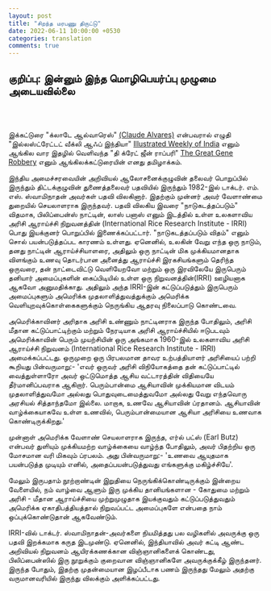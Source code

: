 ```yaml
---
layout: post
title: "சிறந்த மரபணு திருட்டு"
date: 2022-06-11 10:00:00 +0530
categories: translation
comments: true
---
```

## <b> குறிப்பு: இன்னும் இந்த மொழிபெயர்ப்பு முழுமை அடையவில்லை</b>

<br/><br/>


இக்கட்டுரை "க்லாடே ஆல்வாரெஸ்" [(Claude Alvares)](https://en.wikipedia.org/wiki/Claude_Alvares) என்பவரால் எழுதி "இல்லஸ்ட்ரேட்டட் வீக்லி ஆஃப் இந்தியா" [Illustrated Weekly of India](https://en.wikipedia.org/wiki/The_Illustrated_Weekly_of_India) எனும் ஆங்கில வார இதழில் வெளிவந்த "தி க்ரேட் ஜீன் ராப்பரி" [The Great Gene Robbery](https://www.vijayvaani.com/ArticleDisplay.aspx?aid=2137) எனும் ஆங்கிலக்கட்டுரையின் எனது தமிழாக்கம்.




இந்திய அமைச்சரவையின் அறிவியல் ஆலோசனைக்குழுவின் தலைவர் பொறுப்பில் இருந்தும் திட்டக்குழுவின் துணைத்தலைவர் பதவியில் இருந்தும் 1982-இல் டாக்டர். எம். எஸ். ஸ்வாமிநாதன் அவர்கள் பதவி விலகினார்.
இதற்கும் முன்னர் அவர் வேளாண்மை துறையில் செயலாளராக இருந்தவர். பதவி விலகிய இவரை "நாடுகடத்தப்படும்" விதமாக, பிலிப்பைன்ஸ் நாட்டின், லாஸ் பனாஸ் எனும் இடத்தில் உள்ள உலகளாவிய அரிசி ஆராய்ச்சி நிறுவனத்தின் (International Rice Research Institute - IRRI) பொது இயக்குனர் பொறுப்பில் இணைக்கப்பட்டார். "நாடுகடத்தப்படும் விதம்" எனும் சொல் பயன்படுத்தப்பட காரணம் உள்ளது. ஏனெனில், உலகின் வேறு எந்த ஒரு நாடும், தனது நாட்டின் ஆராய்ச்சியாளரை, அதிலும் ஒரு நாட்டின் மிக முக்கியமானதாக விளங்கும் உணவு தொடர்பான அனைத்து ஆராய்ச்சி இரகசியங்களும் தெரிந்த ஒருவரை, தன் நாட்டைவிட்டு வெளியேறவோ மற்றும் ஒரு இரவிலேயே இருபெரும் தனியார் அமைப்புகளின் கைப்பிடியில் உள்ள ஒரு நிறுவனத்தின்(IRRI) ஊழியனாக ஆகவோ அனுமதிக்காது. அதிலும் அந்த IRRI-இன் கட்டுப்படுத்தும் இருபெரும் அமைப்புகளும் அமெரிக்க முதலாளித்துவத்துக்கும் அமெரிக்க வெளியுறவுக்கொள்கைகளுக்கும் நெருங்கிய ஆதரவு நிலைப்பாடு கொண்டவை.

அமெரிக்காவினர் அரிதாக அரிசி உண்ணும் நாட்டினராக இருந்த போதிலும், அரிசி மீதான கட்டுப்பாட்டிற்கும் மற்றும் நேரடியாக அரிசி ஆராய்ச்சியில் ஈடுபடவும் அமெரிக்காவின் பெரும் முயற்சியின் ஒரு அங்கமாக 1960-இல் உலகளாவிய அரிசி ஆராய்ச்சி நிறுவனம் (International Rice Research Institute - IRRI) அமைக்கப்பட்டது. ஒருமுறை ஒரு பிரபலமான தாவர உற்பத்தியாளர் அரிசியைப் பற்றி கூறியது பின்வருமாறு:-
'எவர் ஒருவர் அரிசி விநியோகத்தை தன் கட்டுப்பாட்டில் வைத்துள்ளாரோ அவர் ஒட்டுமொத்த ஆசிய வட்டாரத்தின் விதியையே தீர்மானிப்பவராக ஆகிறார். பெரும்பான்மை ஆசியாவின் முக்கியமான விடயம் முதலாளித்துவமோ அல்லது பொதுவுடைமைத்துவமோ அல்லது வேறு எந்தவொரு அரசியல் சித்தாந்தமோ இல்லை. மாறாக, உணவே ஆசியாவின் ப்ரதானம். ஆசியாவின் வாழ்க்கையாகவே உள்ள உணவில், பெரும்பான்மையான ஆசியா அரிசியை உணவாக கொண்டிருக்கிறது.'

முன்னாள் அமெரிக்க வேளாண் செயலாளராக இருந்த, எர்ல் பட்ஸ் (Earl Butz) என்பவர் துளியும் முக்கியமற்ற வாழ்க்கையை வாழ்ந்த போதிலும், அவர் பிதற்றிய ஒரு மோசமான வரி மிகவும் ப்ரபலம். அது பின்வருமாறு:-
'உணவை ஆயுதமாக பயன்படுத்த முடியும் எனில், அதைப்பயன்படுத்துவது எங்களுக்கு மகிழ்ச்சியே'.

மேலும் இருபதாம் நூற்றாண்டின் இறுதியை நெருங்கிக்கொண்டிருக்கும் இன்றைய வேளையில், நம் வாழ்வை ஆளும் இரு முக்கிய தானியங்களான - கோதுமை மற்றும் அரிசி - மீதான ஆராய்ச்சியை முற்றுமுழுதாக இயக்குவதும் கட்டுப்படுத்துவதும் அமெரிக்க ஏகாதிபத்தியத்தால் நிறுவப்பட்ட அமைப்புகளே என்பதை நாம் ஒப்புக்கொண்டுதான் ஆகவேண்டும்.

IRRI-வில் டாக்டர். ஸ்வாமிநாதன்-அவர்களை நியமித்தது பல வழிகளில் அவருக்கு ஒரு பதவி இறக்கமாக கருத இடமுண்டு. ஏனெனில், இந்தியாவில் அவர் கட்டி ஆண்ட அறிவியல் நிறுவனம் ஆயிரக்கணக்கான விஞ்ஞானிகளைக் கொண்டது, பிலிப்பைன்ஸில் இரு நூறுக்கும் குறைவான விஞ்ஞானிகளே அவருக்குக்கீழ் இருந்தனர். இருந்த போதும், இதற்கு முதன்மையான இழப்பீடாக பணம் இருந்தது மேலும் அதற்கு வருமானவரியில் இருந்து விலக்கும் அளிக்கப்பட்டது.